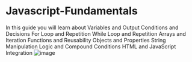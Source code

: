 # Javascript-Fundamentals 

In this guide you will learn about
Variables and Output
Conditions and Decisions
For Loop and Repetition
While Loop and Repetition
Arrays and Iteration
Functions and Reusability
Objects and Properties
String Manipulation
Logic and Compound Conditions
HTML and JavaScript Integration
![image](https://github.com/RemseyMailjard/Javascript-Fundamentals/assets/35072380/6ab3a460-a1ba-4083-a276-645df1037eca)
